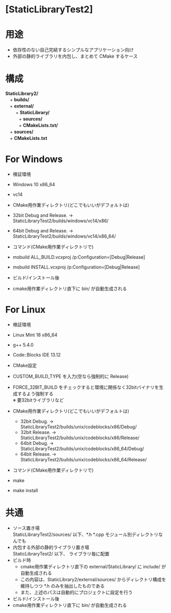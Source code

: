 [StaticLibraryTest2]
=====

# 用途

+ 依存性のない自己完結するシンプルなアプリケーション向け  
+ 外部の静的ライブラリを内包し、まとめて CMake するケース

# 構成

**StaticLibrary2/**  
　+ **builds/**  
　+ **external/**  
　　 + **StaticLibrary/**  
　　　+ **sources/**  
　　　+ **CMakeLists.txt/**  
　+ **sources/**  
　+ **CMakeLists.txt**  

# For Windows
+ 検証環境  
 + Windows 10 x86_64
 + vc14  


+ CMake用作業ディレクトリ(どこでもいいがデフォルトは)
 + 32bit Debug and Release. → StaticLibraryTest2/builds/windows/vc14/x86/  
 + 64bit Debug and Release. → StaticLibraryTest2/builds/windows/vc14/x86_64/  


+ コマンド(CMake用作業ディレクトリで)  
 + msbuild ALL_BUILD.vcxproj /p:Configuration=[Debug|Release]  
 + msbuild INSTALL.vcxproj /p:Configuration=[Debug|Release]  


+ ビルド/インストール後
 + cmake用作業ディレクトリ直下に bin/ が自動生成される

# For Linux
+ 検証環境  
 + Linux Mint 18 x86_64
 + g++ 5.4.0
 + Code::Blocks IDE 13.12


+ CMake設定  
 + CUSTOM_BUILD_TYPE を入力(空なら強制的に Release)  
 + FORCE_32BIT_BUILD をチェックすると環境に関係なく32bitバイナリを生成するよう強制する  
   ※ 要32bitライブラリなど


+ CMake用作業ディレクトリ(どこでもいいがデフォルトは)  
  + 32bit Debug. → StaticLibraryTest2/builds/unix/codeblocks/x86/Debug/  
  + 32bit Release. → StaticLibraryTest2/builds/unix/codeblocks/x86/Release/  
  + 64bit Debug. → StaticLibraryTest2/builds/unix/codeblocks/x86_64/Debug/  
  + 64bit Release. → StaticLibraryTest2/builds/unix/codeblocks/x86_64/Release/  


+ コマンド(CMake用作業ディレクトリで)  
 + make
 + make install

# 共通
+ ソース置き場  
  StaticLibraryTest2/sources/ 以下、\*.h \*.cpp モジュール別ディレクトリなんでも  
+ 内包する外部の静的ライブラリ置き場  
  StaticLibraryTest2/ 以下、 ライブラリ毎に配置  
+ ビルド時  
  + cmake用作業ディレクトリ直下の external/StaticLibrary/ に include/ が自動生成される  
  + この内容は、StaticLibrary2/external/sources/ からディレクトリ構成を維持しつつ \*.h のみを抽出したものである
  + また、上述のパスは自動的にプロジェクトに設定を行う
+ ビルド/インストール後
 + cmake用作業ディレクトリ直下に bin/ が自動生成される
